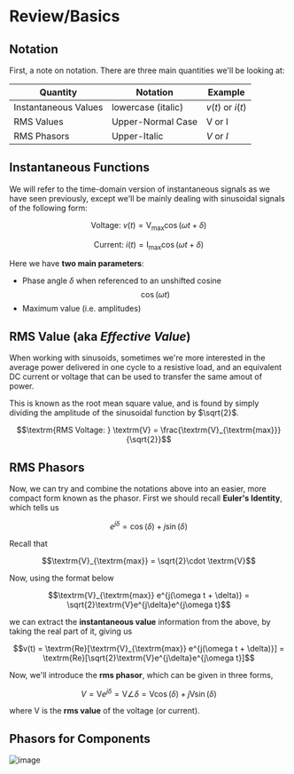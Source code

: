 # Review/Basics

## Notation

First, a note on notation. There are three main quantities we'll be looking at:

|Quantity|Notation|Example|
|---|---|---|
|Instantaneous Values | lowercase (italic) | $v(t)$ or $i(t)$|
|RMS Values | Upper-Normal Case | $\textrm{V}$ or $\textrm{I}$ |
|RMS Phasors | Upper-Italic | $V$ or $I$ |

## Instantaneous Functions

We will refer to the time-domain version of instantaneous signals as we have seen previously, except we'll be mainly dealing with sinusoidal signals of the following form:

```math
\textrm{Voltage: } v(t) = \textrm{V}_{\textrm{max}}\cos(\omega t + \delta)
```
```math
\textrm{Current: } i(t) = \textrm{I}_{\textrm{max}}\cos(\omega t + \delta)
```
Here we have **two main parameters**:

- Phase angle $\delta$ when referenced to an unshifted cosine $$\cos(\omega t)$$
- Maximum value (i.e. amplitudes)


## RMS Value (aka *Effective Value*)

When working with sinusoids, sometimes we're more interested in the average power delivered in one cycle to a resistive load, and an equivalent DC current or voltage that can be used to transfer the same amout of power.

This is known as the root mean square value, and is found by simply dividing the amplitude of the sinusoidal function by $\sqrt{2}$.
```math
\textrm{RMS Voltage: } \textrm{V} = \frac{\textrm{V}_{\textrm{max}}}{\sqrt{2}}
```

## RMS Phasors

Now, we can try and combine the notations above into an easier, more compact form known as the phasor. First we should recall **Euler's Identity**, which tells us

```math
e^{j\delta} = \cos(\delta) + j\sin(\delta)
```

Recall that

$$\textrm{V}_{\textrm{max}} = \sqrt{2}\cdot \textrm{V}$$

Now, using the format below

```math
\textrm{V}_{\textrm{max}} e^{j(\omega t + \delta)} = \sqrt{2}\textrm{V}e^{j\delta}e^{j\omega t}
```
we can extract the **instantaneous value** information from the above, by taking the real part of it, giving us

```math
v(t) = \textrm{Re}[\textrm{V}_{\textrm{max}} e^{j(\omega t + \delta)}] = \textrm{Re}[\sqrt{2}\textrm{V}e^{j\delta}e^{j\omega t}]
```

Now, we'll introduce the **rms phasor**, which can be given in three forms,

```math
V =\textrm{V}e^{j\delta} = \textrm{V}\angle\delta =  \textrm{V}\cos(\delta) + j\textrm{V}\sin(\delta)
```

where $\textrm{V}$ is the **rms value** of the voltage (or current). 

## Phasors for Components

![image](https://user-images.githubusercontent.com/63083372/212562933-4b315fcb-03bf-407c-b43a-3bd67a511cf8.png)



















